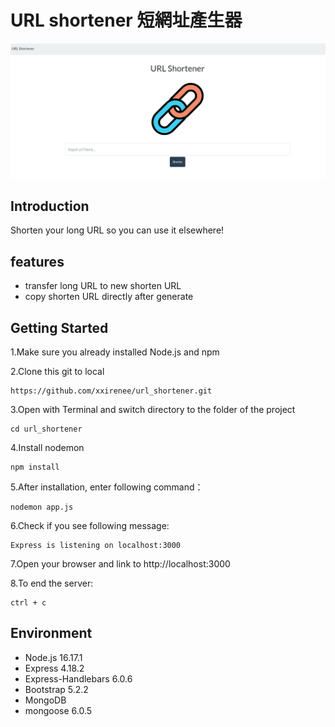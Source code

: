 # URL shortener 短網址產生器
![This is an image](https://github.com/xxirenee/url_shortener/blob/main/public/image.PNG)

## Introduction
Shorten your long URL so you can use it elsewhere!

## features
- transfer long URL to new shorten URL
- copy shorten URL directly after generate

## Getting Started
1.Make sure you already installed Node.js and npm

2.Clone this git to local
```
https://github.com/xxirenee/url_shortener.git
```

3.Open with Terminal and switch directory to the folder of the project
```
cd url_shortener
```

4.Install nodemon

```
npm install
```

5.After installation, enter following command：

```
nodemon app.js
```

6.Check if you see following message:

```
Express is listening on localhost:3000
```
7.Open your browser and link to http://localhost:3000

8.To end the server:

```
ctrl + c
```

## Environment
- Node.js 16.17.1
- Express 4.18.2
- Express-Handlebars 6.0.6
- Bootstrap 5.2.2
- MongoDB
- mongoose 6.0.5

